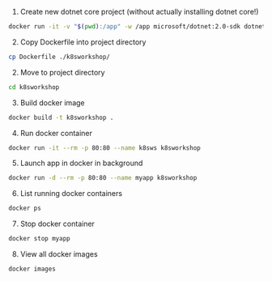 1. Create new dotnet core project (without actually installing dotnet core!)
```bash
docker run -it -v "$(pwd):/app" -w /app microsoft/dotnet:2.0-sdk dotnet new empty -o k8sworkshop
```
2. Copy Dockerfile into project directory
```bash
cp Dockerfile ./k8sworkshop/
```
2. Move to project directory
```bash
cd k8sworkshop
```
3. Build docker image
```bash
docker build -t k8sworkshop .
```
4. Run docker container
```bash
docker run -it --rm -p 80:80 --name k8sws k8sworkshop
```
5. Launch app in docker in background
```bash
docker run -d --rm -p 80:80 --name myapp k8sworkshop
```
6. List running docker containers
```bash
docker ps
```
7. Stop docker container
```bash
docker stop myapp
```
8. View all docker images
```bash
docker images
```
